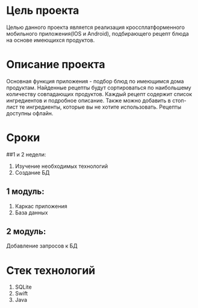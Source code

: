 # Цель проекта
Целью данного проекта является реализация кроссплатформенного мобильного приложения(IOS и Android), подбирающего рецепт блюда на основе имеющихся продуктов.
# Описание проекта
Основная функция приложения - подбор блюд по имеющимся дома продуктам. Найденные рецепты будут сортироваться по наибольшему количеству совпадающих продуктов. Каждый рецепт содержит  список ингредиентов и подробное описание. Также можно добавить в стоп-лист те ингредиенты, которые вы не хотите использовать. Рецепты доступны офлайн.
# Сроки 
##1 и 2 недели:
1. Изучение необходимых технологий 
2. Создание БД
## 1 модуль: 
1. Каркас приложения
2. База данных
## 2 модуль:
Добавление запросов к БД 
# Стек технологий
1. SQLite
3. Swift
4. Java

